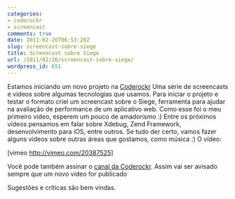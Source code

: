 ```yaml
---
categories:
- coderockr
- screencast
comments: true
date: 2011-02-26T06:53:28Z
slug: screencast-sobre-siege
title: Screencast sobre Siege
url: /2011/02/26/screencast-sobre-siege/
wordpress_id: 651
---
```


Estamos iniciando um novo projeto na [Coderockr](http://www.coderockr.com)
Uma série de screencasts e videos sobre algumas tecnologias que usamos. 
Para iniciar o projeto e testar o formato criei um screencast sobre o Siege, ferramenta para ajudar na avaliação de performance de um aplicativo web.
Como esse foi o meu primeiro vídeo, esperem um pouco de amadorismo :)
Entre os próximos vídeos pensamos em falar sobre Xdebug, Zend Framework, desenvolvimento para iOS, entre outros. Se tudo der certo, vamos fazer alguns vídeos sobre outras áreas que gostamos, como música :)
O vídeo: 

[vimeo http://vimeo.com/20387525]

Você pode também assinar o [canal da Coderockr](http://vimeo.com/channels/174796). Assim vai ser avisado sempre que um novo vídeo for publicado

Sugestões e críticas são bem vindas.
